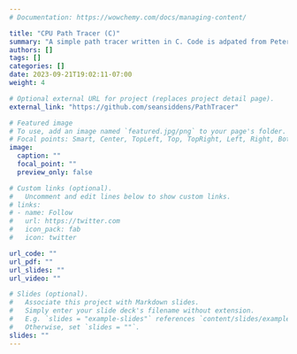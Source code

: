 ```yaml
---
# Documentation: https://wowchemy.com/docs/managing-content/

title: "CPU Path Tracer (C)"
summary: "A simple path tracer written in C. Code is adpated from Peter Shirley's Ray Tracing in One Weekend book series. "
authors: []
tags: []
categories: []
date: 2023-09-21T19:02:11-07:00
weight: 4

# Optional external URL for project (replaces project detail page).
external_link: "https://github.com/seansiddens/PathTracer"

# Featured image
# To use, add an image named `featured.jpg/png` to your page's folder.
# Focal points: Smart, Center, TopLeft, Top, TopRight, Left, Right, BottomLeft, Bottom, BottomRight.
image:
  caption: ""
  focal_point: ""
  preview_only: false

# Custom links (optional).
#   Uncomment and edit lines below to show custom links.
# links:
# - name: Follow
#   url: https://twitter.com
#   icon_pack: fab
#   icon: twitter

url_code: ""
url_pdf: ""
url_slides: ""
url_video: ""

# Slides (optional).
#   Associate this project with Markdown slides.
#   Simply enter your slide deck's filename without extension.
#   E.g. `slides = "example-slides"` references `content/slides/example-slides.md`.
#   Otherwise, set `slides = ""`.
slides: ""
---
```

